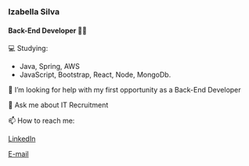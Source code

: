 
### Izabella Silva 

#### Back-End Developer 👩‍💻



💻 Studying:
- Java, Spring, AWS
- JavaScript, Bootstrap, React, Node, MongoDb.

🤔 I’m looking for help with my first opportunity as a Back-End Developer

 💬 Ask me about IT Recruitment
 
 📫 How to reach me:
 
 [LinkedIn](https://www.linkedin.com/in/izabella-silva-136724b1/)
 
 [E-mail](izabellaspv@gmail.com)


